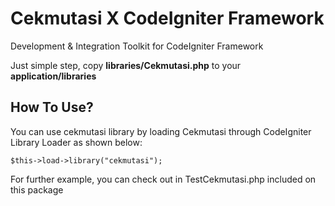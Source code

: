# Cekmutasi X CodeIgniter Framework
Development &amp; Integration Toolkit for CodeIgniter Framework

Just simple step, copy **libraries/Cekmutasi.php** to your **application/libraries**

## How To Use?

You can use cekmutasi library by loading Cekmutasi through CodeIgniter Library Loader as shown below:

<pre><code>$this-&gt;load-&gt;library(&quot;cekmutasi&quot;);</code></pre>

For further example, you can check out in TestCekmutasi.php included on this package
